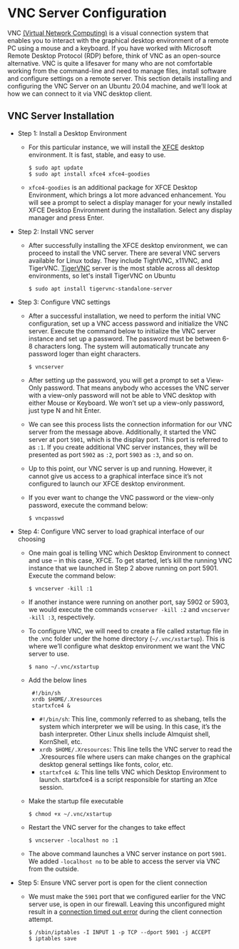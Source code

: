# VNC Server Configuration
VNC [(Virtual Network Computing)](https://en.wikipedia.org/wiki/Virtual_Network_Computing) is a visual connection system that enables you to interact with the graphical desktop environment of a remote PC using a mouse and a keyboard.
If you have worked with Microsoft Remote Desktop Protocol (RDP) before, think of VNC as an open-source alternative.
VNC is quite a lifesaver for many who are not comfortable working from the command-line and need to manage files, install software and configure settings on a remote server.
This section details installing and configuring the VNC Server on an Ubuntu 20.04 machine, and we’ll look at how we can connect to it via VNC desktop client.

## VNC Server Installation ##
* Step 1: Install a Desktop Environment
   - For this particular instance, we will install the [XFCE](https://xfce.org/) desktop environment. It is fast, stable, and easy to use.

         $ sudo apt update 
         $ sudo apt install xfce4 xfce4-goodies

   - `xfce4-goodies` is an additional package for XFCE Desktop Environment, which brings a lot more advanced enhancement. You will see a prompt to select a display manager for your newly installed XFCE Desktop Environment during the installation. Select any display manager and press Enter.

* Step 2: Install VNC server 
   - After successfully installing the XFCE desktop environment, we can proceed to install the VNC server. There are several VNC servers available for Linux today. They include TightVNC, x11VNC, and TigerVNC. [TigerVNC](https://tigervnc.org/) server is the most stable across all desktop environments, so let's install TigerVNC on Ubuntu

         $ sudo apt install tigervnc-standalone-server
  
* Step 3: Configure VNC settings 
   - After a successful installation, we need to perform the initial VNC configuration, set up a VNC access password and initialize the VNC server. Execute the command below to initialize the VNC server instance and set up a password. The password must be between 6-8 characters long. The system will automatically truncate any password loger than eight characters.

         $ vncserver

   - After setting up the password, you will get a prompt to set a View-Only password. That means anybody who accesses the VNC server with a view-only password will not be able to VNC desktop with either Mouse or Keyboard. We won’t set up a view-only password, just type N and hit Enter.

   - We can see this process lists the connection information for our VNC server from the message above. Additionally, it started the VNC server at port `5901`, which is the display port. This port is referred to as `:1`. If you create additional VNC server instances, they will be presented as port `5902` as `:2`, port `5903` as `:3`, and so on.
   - Up to this point, our VNC server is up and running. However, it cannot give us access to a graphical interface since it’s not configured to launch our XFCE desktop environment.

   - If you ever want to change the VNC password or the view-only password, execute the command below:

         $ vncpasswd

* Step 4: Configure VNC server to load graphical interface of our choosing

   - One main goal is telling VNC which Desktop Environment to connect and use – in this case, XFCE. To get started, let’s kill the running VNC instance that we launched in Step 2 above running on port 5901. Execute the command below:

         $ vncserver -kill :1

   - If another instance were running on another port, say 5902 or 5903, we would execute the commands `vcnserver -kill :2` and `vncserver -kill :3`, respectively.

   - To configure VNC, we will need to create a file called xstartup file in the .vnc folder under the home directory (`~/.vnc/xstartup`). This is where we’ll configure what desktop environment we want the VNC server to use.

         $ nano ~/.vnc/xstartup

   - Add the below lines

          #!/bin/sh
          xrdb $HOME/.Xresources
          startxfce4 &

      - `#!/bin/sh`: This line, commonly referred to as shebang, tells the system which interpreter we will be using. In this case, it’s the bash interpreter. Other Linux shells include Almquist shell, KornShell, etc.
      - `xrdb $HOME/.Xresources`: This line tells the VNC server to read the .Xresources file where users can make changes on the graphical desktop general settings like fonts, color, etc.
      - `startxfce4 &`: This line tells VNC which Desktop Environment to launch. startxfce4 is a script responsible for starting an Xfce session.

   - Make the startup file executable

         $ chmod +x ~/.vnc/xstartup

   - Restart the VNC server for the changes to take effect

         $ vncserver -localhost no :1

   - The above command launches a VNC server instance on port `5901`. We added `-localhost no` to be able to access the server via VNC from the outside.

* Step 5: Ensure VNC server port is open for the client connection
   - We must make the `5901` port that we configured earlier for the VNC server use, is open in our firewall. Leaving this unconfigured might result in a [connection timed out error](https://bobcares.com/blog/vnc-timed-out-waiting-for-the-response-from-the-host-computer/) during the client connection attempt.

         $ /sbin/iptables -I INPUT 1 -p TCP --dport 5901 -j ACCEPT
         $ iptables save

